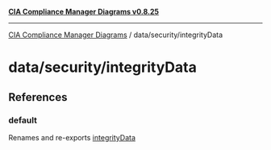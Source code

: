 [**CIA Compliance Manager Diagrams v0.8.25**](../../../README.md)

***

[CIA Compliance Manager Diagrams](../../../modules.md) / data/security/integrityData

# data/security/integrityData

## References

### default

Renames and re-exports [integrityData](../variables/integrityData.md)
